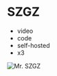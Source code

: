# SZGZ

- video
- code
- self-hosted
- x3

![Mr. SZGZ](https://wallpapers.com/images/high/duck-hunt-wide-shot-gameplay-ruyv6frnuqfn2im3.webp)

